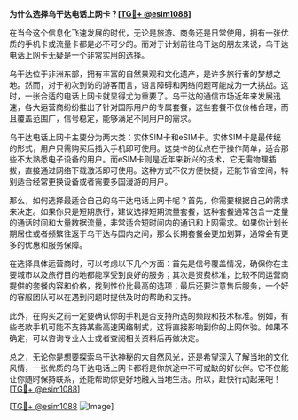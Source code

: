 **为什么选择乌干达电话上网卡？[[TG💪+ @esim1088](https://t.me/s/esim1088)]**

在当今这个信息化飞速发展的时代，无论是旅游、商务还是日常使用，拥有一张优质的手机卡或流量卡都是必不可少的。而对于计划前往乌干达的朋友来说，乌干达电话上网卡无疑是一个非常实用的选择。

乌干达位于非洲东部，拥有丰富的自然景观和文化遗产，是许多旅行者的梦想之地。然而，对于初次到访的游客而言，语言障碍和网络问题可能成为一大挑战。这时，一张合适的电话上网卡就显得尤为重要了。乌干达的通信市场近年来发展迅速，各大运营商纷纷推出了针对国际用户的专属套餐，这些套餐不仅价格合理，而且覆盖范围广，信号稳定，能够满足不同用户的需求。

乌干达电话上网卡主要分为两大类：实体SIM卡和eSIM卡。实体SIM卡是最传统的形式，用户只需购买后插入手机即可使用。这类卡的优点在于操作简单，适合那些不太熟悉电子设备的用户。而eSIM卡则是近年来新兴的技术，它无需物理插拔，直接通过网络下载激活即可使用。这种方式不仅方便快捷，还能节省空间，特别适合经常更换设备或者需要多国漫游的用户。

那么，如何选择最适合自己的乌干达电话上网卡呢？首先，你需要根据自己的需求来决定。如果你只是短期旅行，建议选择短期流量套餐，这种套餐通常包含一定量的通话时间和大量数据流量，非常适合短时间内的通讯和上网需求。如果你计划长期居住或者频繁往返于乌干达与国内之间，那么长期套餐会更加划算，通常会有更多的优惠和服务保障。

在选择具体运营商时，可以考虑以下几个方面：首先是信号覆盖情况，确保你在主要城市以及旅行目的地都能享受到良好的服务；其次是资费标准，比较不同运营商提供的套餐内容和价格，找到性价比最高的选项；最后还要注意售后服务，一个好的客服团队可以在遇到问题时提供及时的帮助和支持。

此外，在购买之前一定要确认你的手机是否支持所选的频段和技术标准。例如，有些老款手机可能不支持某些高速网络制式，这将直接影响到你的上网体验。如果不确定，可以咨询专业人士或者查阅相关资料后再做决定。

总之，无论你是想要探索乌干达神秘的大自然风光，还是希望深入了解当地的文化风情，一张优质的乌干达电话上网卡都将是你旅途中不可或缺的好伙伴。它不仅能让你随时保持联系，还能帮助你更好地融入当地生活。所以，赶快行动起来吧！[[TG💪+ @esim1088](https://t.me/s/esim1088)]

[[TG💪+ @esim1088](https://t.me/s/esim1088) ![Image](https://i.postimg.cc/4NQfJmqS/Snipaste-2025-05-13-00-14-12.png)]